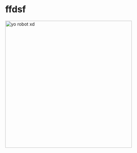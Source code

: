 <h1 >  ffdsf </h1>
<img src="https://github.com/martigdf/martigdf/assets/115803827/df6dad06-9602-4b52-9f18-4c8948753844" alt="yo robot xd" style="width: 400px;">

